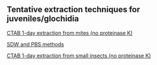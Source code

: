 ## Tentative extraction techniques for juveniles/glochidia

[CTAB 1-day extraction from mites (no proteinase K)](https://hal.science/hal-00903053/document)

[SDW and PBS methods](https://journals.plos.org/plosone/article?id=10.1371/journal.pone.0271312)

[CTAB 1-day extraction from small insects (no proteinase K)](https://www.protocols.io/view/high-quality-dna-extraction-from-very-small-indivi-e6nvw9nq2gmk/v1)
